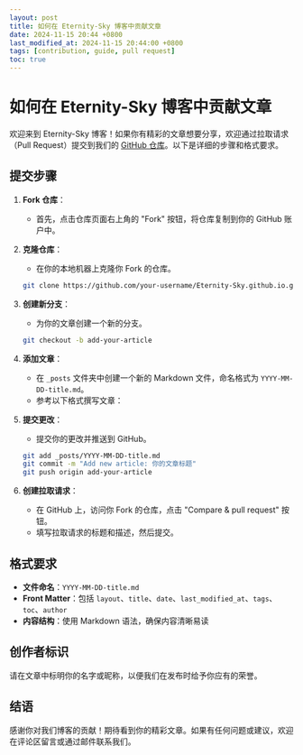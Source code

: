 ```yaml
---
layout: post
title: 如何在 Eternity-Sky 博客中贡献文章
date: 2024-11-15 20:44 +0800
last_modified_at: 2024-11-15 20:44:00 +0800
tags: [contribution, guide, pull request]
toc: true
---
```


# 如何在 Eternity-Sky 博客中贡献文章

欢迎来到 Eternity-Sky 博客！如果你有精彩的文章想要分享，欢迎通过拉取请求（Pull Request）提交到我们的 [GitHub 仓库](https://github.com/Eternity-Sky/Eternity-Sky.github.io.git)。以下是详细的步骤和格式要求。

## 提交步骤

1. **Fork 仓库**：
   - 首先，点击仓库页面右上角的 "Fork" 按钮，将仓库复制到你的 GitHub 账户中。

2. **克隆仓库**：
   - 在你的本地机器上克隆你 Fork 的仓库。
   ```bash
   git clone https://github.com/your-username/Eternity-Sky.github.io.git
   ```

3. **创建新分支**：
   - 为你的文章创建一个新的分支。
   ```bash
   git checkout -b add-your-article
   ```

4. **添加文章**：
   - 在 `_posts` 文件夹中创建一个新的 Markdown 文件，命名格式为 `YYYY-MM-DD-title.md`。
   - 参考以下格式撰写文章： 


5. **提交更改**：
   - 提交你的更改并推送到 GitHub。
   ```bash
   git add _posts/YYYY-MM-DD-title.md
   git commit -m "Add new article: 你的文章标题"
   git push origin add-your-article
   ```

6. **创建拉取请求**：
   - 在 GitHub 上，访问你 Fork 的仓库，点击 "Compare & pull request" 按钮。
   - 填写拉取请求的标题和描述，然后提交。

## 格式要求

- **文件命名**：`YYYY-MM-DD-title.md`
- **Front Matter**：包括 `layout`、`title`、`date`、`last_modified_at`、`tags`、`toc`、`author`
- **内容结构**：使用 Markdown 语法，确保内容清晰易读

## 创作者标识

请在文章中标明你的名字或昵称，以便我们在发布时给予你应有的荣誉。

## 结语

感谢你对我们博客的贡献！期待看到你的精彩文章。如果有任何问题或建议，欢迎在评论区留言或通过邮件联系我们。
